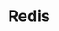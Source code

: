 ---
draft: false
title: Redis
content:
  id: redis
  name: Redis
  logo: /images/databases/nosql/redis/logo.png
  website: https://redis.io/
  iframe_website: /website-iframe/databases/nosql/redis
  dashboardImage: /images/databases/nosql/redis/screenshot-1.jpg
  short_description: Redis is an open-source, in-memory database, cache and message broker.
  description: Redis provides data structures such as strings, hashes, lists, sets, sorted sets with range queries, bitmaps, hyperlogs, geospatial indexes, and streams. It has built-in replication, Lua scripting, LRU eviction, transactions, etc. Different processes can query and modify the same data structures in a shared way. Redis delivers sub-millisecond response times, enabling millions of requests per second for real-time applications.
  features:
    - title: In-memory store
      description: All data in Redis is stored in RAM, delivering the fastest possible access times to the data for both read and write requests.
    - title: Optimized for speed
      description: Written in ANSI C, Redis compiles into extremely efficient machine code and requires little overhead. It uses a (mostly) singlethreaded event loop model that optimally uses the CPU core it's running on. The data structures used internally are implemented for maximum performance.
    - title: Support for arbitrary data
      description: Data stored in Redis can be in any form and size. Redis is binary-safe so it can store any data, from human readable text to encoded binaries. A single data element in Redis can range in size from 0 bytes to 0.5GB, allowing it to cache almost any datum.
    - title: Key-based access
      description: Data is stored and fetched from Redis by key. Keybased access allows for extremely efficient access times, and this model maps naturally to caching. Redis provides the customary GET and SET semantics for interacting with the data.
  screenshots:
    - /images/databases/nosql/redis/screenshot-1.jpg
    - /images/databases/nosql/redis/screenshot-2.jpg
---